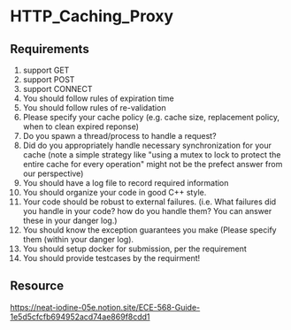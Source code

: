 # HTTP_Caching_Proxy
Requirements
-- 
1. support GET
2. support POST
3. support CONNECT
4. You should follow rules of expiration time
5. You should follow rules of re-validation
6. Please specify your cache policy (e.g. cache size, replacement policy, when to clean expired reponse) 
7. Do you spawn a thread/process to handle a request?
8. Did do you appropriately handle necessary synchronization for your cache (note a simple strategy like "using a mutex to lock to protect the entire cache for every operation" might not be the prefect answer from our perspective)
9. You should have a log file to record required information
10. You should organize your code in good C++ style. 
11. Your code should be robust to external failures. (i.e. What failures did you handle in your code? how do you handle them? You can answer these in your danger log.)
12. You should know the exception guarantees you make (Please specify them (within your danger log).
13. You should setup docker for submission, per the requirement
14. You should provide testcases by the requirment!


Resource
--
https://neat-iodine-05e.notion.site/ECE-568-Guide-1e5d5cfcfb694952acd74ae869f8cdd1
 